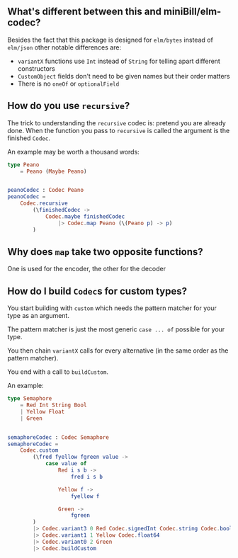 ## What's different between this and miniBill/elm-codec?
Besides the fact that this package is designed for `elm/bytes` instead of `elm/json` other notable differences are:
* `variantX` functions use `Int` instead of `String` for telling apart different constructors
* `CustomObject` fields don't need to be given names but their order matters 
* There is no `oneOf` or `optionalField`

## How do you use `recursive`?
The trick to understanding the `recursive` codec is: pretend you are already done.
When the function you pass to `recursive` is called the argument is the finished `Codec`.

An example may be worth a thousand words:

```elm
type Peano
    = Peano (Maybe Peano)


peanoCodec : Codec Peano
peanoCodec =
    Codec.recursive
        (\finishedCodec ->
            Codec.maybe finishedCodec
                |> Codec.map Peano (\(Peano p) -> p)
        )
```

## Why does `map` take two opposite functions?
One is used for the encoder, the other for the decoder

## How do I build `Codec`s for custom types?
You start building with `custom` which needs the pattern matcher for your type as an argument.

The pattern matcher is just the most generic `case ... of` possible for your type.

You then chain `variantX` calls for every alternative (in the same order as the pattern matcher).

You end with a call to `buildCustom`.

An example:

```elm
type Semaphore
    = Red Int String Bool
    | Yellow Float
    | Green


semaphoreCodec : Codec Semaphore
semaphoreCodec =
    Codec.custom
        (\fred fyellow fgreen value ->
            case value of
                Red i s b ->
                    fred i s b

                Yellow f ->
                    fyellow f

                Green ->
                    fgreen
        )
        |> Codec.variant3 0 Red Codec.signedInt Codec.string Codec.bool
        |> Codec.variant1 1 Yellow Codec.float64
        |> Codec.variant0 2 Green
        |> Codec.buildCustom
```
